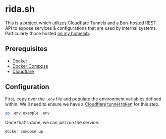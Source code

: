 # rida.sh

This is a project which utilizes Cloudflare Tunnels and a Bun-hosted REST API to expose services & configurations that are used by internal systems. Particularly those hosted [on my homelab](https://github.com/ridafkih/homelab).

## Prerequisites

- [Docker](https://docs.docker.com/get-started/)
- [Docker Compose](https://docs.docker.com/compose/gettingstarted/)
- [Cloudflare](https://www.cloudflare.com/)

## Configuration

First, copy over the `.env` file and populate the environment variables defined within. We'll need to ensure we have a [Cloudflare tunnel token](https://developers.cloudflare.com/cloudflare-one/networks/connectors/cloudflare-tunnel/get-started/create-remote-tunnel/) for this step.

```bash
cp .env.example .env
```

Once that's done, we can just run the service.

```bash
docker compose up
```
